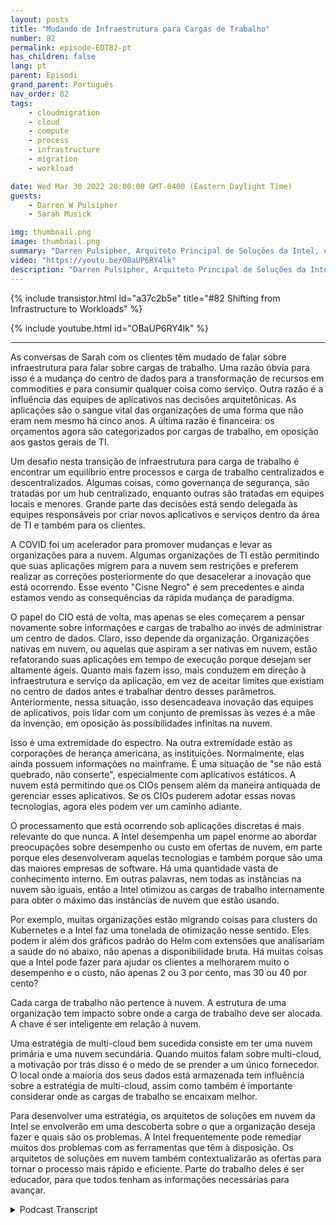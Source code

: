 ```yaml
---
layout: posts
title: "Mudando de Infraestrutura para Cargas de Trabalho"
number: 82
permalink: episode-EDT82-pt
has_children: false
lang: pt
parent: Episodi
grand_parent: Português
nav_order: 82
tags:
    - cloudmigration
    - cloud
    - compute
    - process
    - infrastructure
    - migration
    - workload

date: Wed Mar 30 2022 20:00:00 GMT-0400 (Eastern Daylight Time)
guests:
    - Darren W Pulsipher
    - Sarah Musick

img: thumbnail.png
image: thumbnail.png
summary: "Darren Pulsipher, Arquiteto Principal de Soluções da Intel, continua sua conversa com Sarah Musick, Arquiteta de Soluções em Nuvem da Intel, sobre a mudança de infraestrutura para cargas de trabalho. Por favor, coloque na playlist "Abraçando a Transformação Digital"."
video: "https://youtu.be/OBaUP6RY4lk"
description: "Darren Pulsipher, Arquiteto Principal de Soluções da Intel, continua sua conversa com Sarah Musick, Arquiteta de Soluções em Nuvem da Intel, sobre a mudança de infraestrutura para cargas de trabalho. Por favor, coloque na playlist "Abraçando a Transformação Digital"."
---
```


<div>
{% include transistor.html id="a37c2b5e" title="#82 Shifting from Infrastructure to Workloads" %}

{% include youtube.html id="OBaUP6RY4lk" %}
</div>

---

As conversas de Sarah com os clientes têm mudado de falar sobre infraestrutura para falar sobre cargas de trabalho. Uma razão óbvia para isso é a mudança do centro de dados para a transformação de recursos em commodities e para consumir qualquer coisa como serviço. Outra razão é a influência das equipes de aplicativos nas decisões arquitetônicas. As aplicações são o sangue vital das organizações de uma forma que não eram nem mesmo há cinco anos. A última razão é financeira: os orçamentos agora são categorizados por cargas de trabalho, em oposição aos gastos gerais de TI.

Um desafio nesta transição de infraestrutura para carga de trabalho é encontrar um equilíbrio entre processos e carga de trabalho centralizados e descentralizados. Algumas coisas, como governança de segurança, são tratadas por um hub centralizado, enquanto outras são tratadas em equipes locais e menores. Grande parte das decisões está sendo delegada às equipes responsáveis por criar novos aplicativos e serviços dentro da área de TI e também para os clientes.

A COVID foi um acelerador para promover mudanças e levar as organizações para a nuvem. Algumas organizações de TI estão permitindo que suas aplicações migrem para a nuvem sem restrições e preferem realizar as correções posteriormente do que desacelerar a inovação que está ocorrendo. Esse evento "Cisne Negro" é sem precedentes e ainda estamos vendo as consequências da rápida mudança de paradigma.

O papel do CIO está de volta, mas apenas se eles começarem a pensar novamente sobre informações e cargas de trabalho ao invés de administrar um centro de dados. Claro, isso depende da organização. Organizações nativas em nuvem, ou aquelas que aspiram a ser nativas em nuvem, estão refatorando suas aplicações em tempo de execução porque desejam ser altamente ágeis. Quanto mais fazem isso, mais conduzem em direção à infraestrutura e serviço da aplicação, em vez de aceitar limites que existiam no centro de dados antes e trabalhar dentro desses parâmetros. Anteriormente, nessa situação, isso desencadeava inovação das equipes de aplicativos, pois lidar com um conjunto de premissas às vezes é a mãe da invenção, em oposição às possibilidades infinitas na nuvem.

Isso é uma extremidade do espectro. Na outra extremidade estão as corporações de herança americana, as instituições. Normalmente, elas ainda possuem informações no mainframe. É uma situação de "se não está quebrado, não conserte", especialmente com aplicativos estáticos. A nuvem está permitindo que os CIOs pensem além da maneira antiquada de gerenciar esses aplicativos. Se os CIOs puderem adotar essas novas tecnologias, agora eles podem ver um caminho adiante.

O processamento que está ocorrendo sob aplicações discretas é mais relevante do que nunca. A Intel desempenha um papel enorme ao abordar preocupações sobre desempenho ou custo em ofertas de nuvem, em parte porque eles desenvolveram aquelas tecnologias e também porque são uma das maiores empresas de software. Há uma quantidade vasta de conhecimento interno. Em outras palavras, nem todas as instâncias na nuvem são iguais, então a Intel otimizou as cargas de trabalho internamente para obter o máximo das instâncias de nuvem que estão usando.

Por exemplo, muitas organizações estão migrando coisas para clusters do Kubernetes e a Intel faz uma tonelada de otimização nesse sentido. Eles podem ir além dos gráficos padrão do Helm com extensões que analisariam a saúde do nó abaixo, não apenas a disponibilidade bruta. Há muitas coisas que a Intel pode fazer para ajudar os clientes a melhorarem muito o desempenho e o custo, não apenas 2 ou 3 por cento, mas 30 ou 40 por cento?

Cada carga de trabalho não pertence à nuvem. A estrutura de uma organização tem impacto sobre onde a carga de trabalho deve ser alocada. A chave é ser inteligente em relação à nuvem.

Uma estratégia de multi-cloud bem sucedida consiste em ter uma nuvem primária e uma nuvem secundária. Quando muitos falam sobre multi-cloud, a motivação por trás disso é o medo de se prender a um único fornecedor. O local onde a maioria dos seus dados está armazenada tem influência sobre a estratégia de multi-cloud, assim como também é importante considerar onde as cargas de trabalho se encaixam melhor.

Para desenvolver uma estratégia, os arquitetos de soluções em nuvem da Intel se envolverão em uma descoberta sobre o que a organização deseja fazer e quais são os problemas. A Intel frequentemente pode remediar muitos dos problemas com as ferramentas que têm à disposição. Os arquitetos de soluções em nuvem também contextualizarão as ofertas para tornar o processo mais rápido e eficiente. Parte do trabalho deles é ser educador, para que todos tenham as informações necessárias para avançar.



<details>
<summary> Podcast Transcript </summary>

<p></p>

</details>
